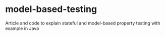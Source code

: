 # model-based-testing
Article and code to explain stateful and model-based property testing with example in Java
